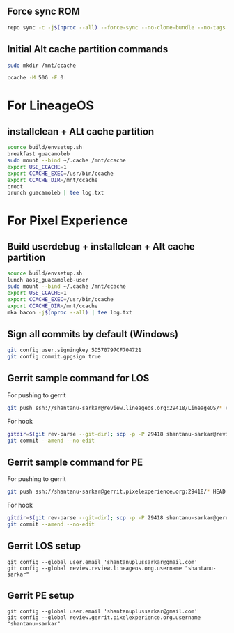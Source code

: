 ## Force sync ROM
```bash
repo sync -c -j$(nproc --all) --force-sync --no-clone-bundle --no-tags
```
## Initial Alt cache partition commands
```bash
sudo mkdir /mnt/ccache
```
```bash
ccache -M 50G -F 0
```
# For LineageOS
## installclean + ALt cache partition
```bash
source build/envsetup.sh
breakfast guacamoleb
sudo mount --bind ~/.cache /mnt/ccache
export USE_CCACHE=1
export CCACHE_EXEC=/usr/bin/ccache
export CCACHE_DIR=/mnt/ccache
croot
brunch guacamoleb | tee log.txt
```
# For Pixel Experience
## Build userdebug + installclean + Alt cache partition
```bash
source build/envsetup.sh
lunch aosp_guacamoleb-user
sudo mount --bind ~/.cache /mnt/ccache
export USE_CCACHE=1
export CCACHE_EXEC=/usr/bin/ccache
export CCACHE_DIR=/mnt/ccache
mka bacon -j$(nproc --all) | tee log.txt
```
## Sign all commits by default (Windows)
```bash
git config user.signingkey 5D570797CF704721
git config commit.gpgsign true
```
## Gerrit sample command for LOS
For pushing to gerrit
```bash
git push ssh://shantanu-sarkar@review.lineageos.org:29418/LineageOS/* HEAD:refs/for/lineage-19.1
```
For hook
```bash
gitdir=$(git rev-parse --git-dir); scp -p -P 29418 shantanu-sarkar@review.lineageos.org:hooks/commit-msg ${gitdir}/hooks/
git commit --amend --no-edit
```
## Gerrit sample command for PE
For pushing to gerrit
```bash
git push ssh://shantanu-sarkar@gerrit.pixelexperience.org:29418/* HEAD:refs/for/twelve-plus
```
For hook
```bash
gitdir=$(git rev-parse --git-dir); scp -p -P 29418 shantanu-sarkar@gerrit.pixelexperience.org:hooks/commit-msg ${gitdir}/hooks/
git commit --amend --no-edit
```
## Gerrit LOS setup
```
git config --global user.email 'shantanuplussarkar@gmail.com'
git config --global review.review.lineageos.org.username "shantanu-sarkar"
```
## Gerrit PE setup
```
git config --global user.email 'shantanuplussarkar@gmail.com'
git config --global review.gerrit.pixelexperience.org.username "shantanu-sarkar"
```
